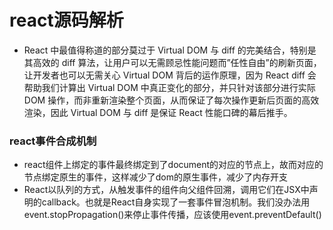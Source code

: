 # react源码解析
* React 中最值得称道的部分莫过于 Virtual DOM 与 diff 的完美结合，特别是其高效的 diff 算法，让用户可以无需顾忌性能问题而”任性自由”的刷新页面，让开发者也可以无需关心 Virtual DOM 背后的运作原理，因为 React diff 会帮助我们计算出 Virtual DOM 中真正变化的部分，并只针对该部分进行实际 DOM 操作，而非重新渲染整个页面，从而保证了每次操作更新后页面的高效渲染，因此 Virtual DOM 与 diff 是保证 React 性能口碑的幕后推手。
### react事件合成机制
* react组件上绑定的事件最终绑定到了document的对应的节点上，故而对应的节点绑定原生的事件，这样减少了dom的原生事件，减少了内存开支
* React以队列的方式，从触发事件的组件向父组件回溯，调用它们在JSX中声明的callback。也就是React自身实现了一套事件冒泡机制。我们没办法用event.stopPropagation()来停止事件传播，应该使用event.preventDefault()

		